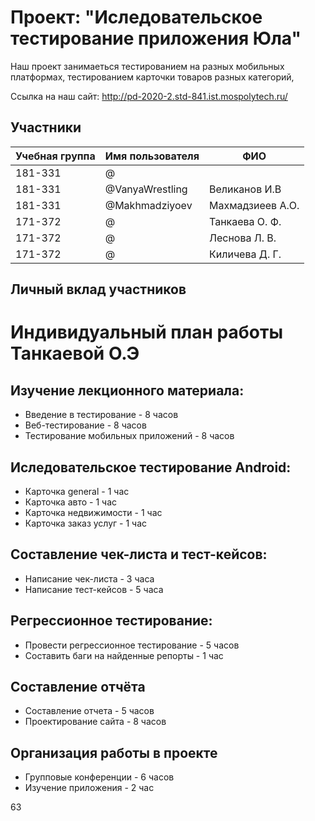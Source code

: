 # Проект: "Иследовательское тестирование приложения Юла"

Наш проект занимаеться тестированием на разных мобильных платформах, тестированием карточки товаров разных категорий, 

Ссылка на наш сайт: http://pd-2020-2.std-841.ist.mospolytech.ru/

## Участники

| Учебная группа | Имя пользователя | ФИО                      |
|----------------|------------------|--------------------------|
| 181-331        | @       |               |
| 181-331        | @VanyaWrestling  | Великанов И.В            |
| 181-331        | @Makhmadziyoev   | Махмадзиеев А.О.         |
| 171-372        | @   | Танкаева О. Ф.         |
| 171-372        | @   | Леснова Л. В.         |
| 171-372        | @   | Киличева  Д. Г.         |

## Личный вклад участников

# Индивидуальный план работы Танкаевой О.Э
## Изучение лекционного материала:
* Введение в тестирование - 8 часов
* Веб-тестирование - 8 часов
* Тестирование мобильных приложений - 8 часов
## Иследовательское тестирование Android:
* Карточка general - 1 час
* Карточка авто - 1 час
* Карточка недвижимости - 1 час
* Карточка заказ услуг - 1 час
## Составление чек-листа и тест-кейсов:
* Написание чек-листа - 3 часа
* Написание тест-кейсов - 5 часа
## Регрессионное тестирование:
* Провести регрессионное тестирование - 5 часов
* Составить баги на найденные репорты - 1 час
## Составление отчёта
* Составление отчета - 5 часов
* Проектирование сайта - 8 часов
## Организация работы в проекте
* Групповые конференции - 6 часов
* Изучение приложения - 2 час
 
63
